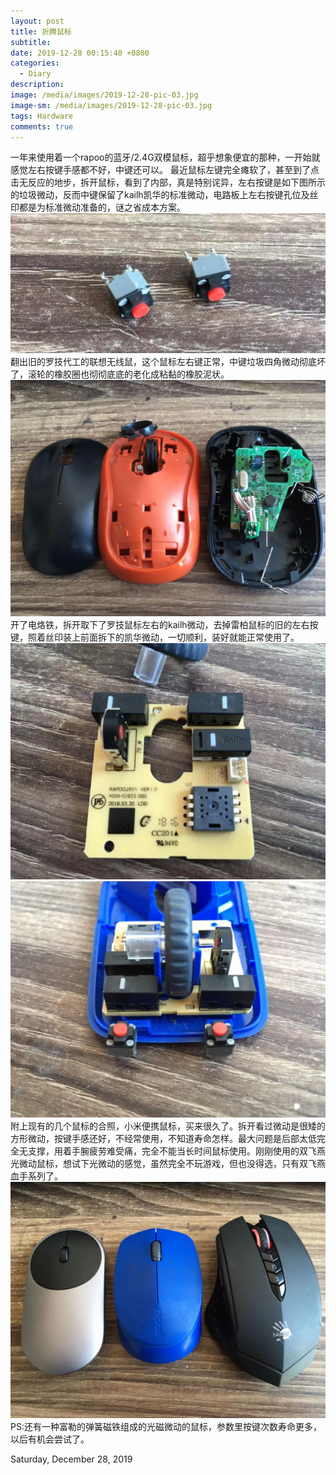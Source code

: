 ```yaml
---
layout: post
title: 折腾鼠标
subtitle: 
date: 2019-12-28 00:15:40 +0800 
categories:
  - Diary
description: 
image: /media/images/2019-12-28-pic-03.jpg
image-sm: /media/images/2019-12-28-pic-03.jpg
tags: Hardware
comments: true 
---
```


一年来使用着一个rapoo的蓝牙/2.4G双模鼠标，超乎想象便宜的那种，一开始就感觉左右按键手感都不好，中键还可以。
最近鼠标左键完全瘫软了，甚至到了点击无反应的地步，拆开鼠标，看到了内部，真是特别诧异，左右按键是如下图所示的垃圾微动，反而中键保留了kailh凯华的标准微动，电路板上左右按键孔位及丝印都是为标准微动准备的，谜之省成本方案。
![垃圾微动](/media/images/2019-12-28-pic-01.jpg)
翻出旧的罗技代工的联想无线鼠，这个鼠标左右键正常，中键垃圾四角微动彻底坏了，滚轮的橡胶圈也彻彻底底的老化成粘黏的橡胶泥状。
![罗技鼠标](/media/images/2019-12-28-pic-02.jpg)
开了电烙铁，拆开取下了罗技鼠标左右的kailh微动，去掉雷柏鼠标的旧的左右按键，照着丝印装上前面拆下的凯华微动，一切顺利，装好就能正常使用了。
![换微动](/media/images/2019-12-28-pic-03.jpg)
![新旧微动对照](/media/images/2019-12-28-pic-04.jpg)
附上现有的几个鼠标的合照，小米便携鼠标，买来很久了。拆开看过微动是很矮的方形微动，按键手感还好，不经常使用，不知道寿命怎样。最大问题是后部太低完全无支撑，用着手腕疲劳难受痛，完全不能当长时间鼠标使用。刚刚使用的双飞燕光微动鼠标，想试下光微动的感觉，虽然完全不玩游戏，但也没得选，只有双飞燕血手系列了。
![鼠标合照](/media/images/2019-12-28-pic-05.jpg)
PS:还有一种富勒的弹簧磁铁组成的光磁微动的鼠标，参数里按键次数寿命更多，以后有机会尝试了。

Saturday, December 28, 2019 